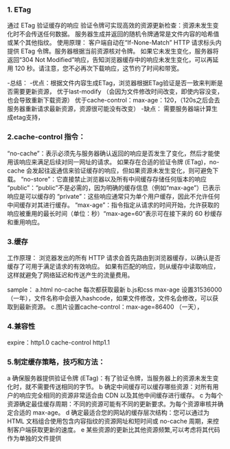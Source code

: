 ### 1. ETag
通过 ETag 验证缓存的响应
验证令牌可实现高效的资源更新检查：资源未发生变化时不会传送任何数据。
服务器生成并返回的随机令牌通常是文件内容的哈希值或某个其他指纹。
使用原理：
客户端自动在“If-None-Match” HTTP 请求标头内提供 ETag 令牌。服务器根据当前资源核对令牌。
如果它未发生变化，服务器将返回“304 Not Modified”响应，告知浏览器缓存中的响应未发生变化，可以再延用 120 秒。请注意，您不必再次下载响应，这节约了时间和带宽。

-总结：
-优点：根据文件内容生成ETag，浏览器根据ETag验证是否一致来判断是否需要更新资源，
优于last-modify （会因为文件修改时间改变，即使内容没变，也会导致重新下载资源）
优于cache-control：max-age：120，（120s之后会去服务器重新请求最新资源，资源很可能没有改变）
-缺点：
需要服务器端计算生成etag支持，

### 2.cache-control 指令：
“no-cache”：表示必须先与服务器确认返回的响应是否发生了变化，然后才能使用该响应来满足后续对同一网址的请求。
如果存在合适的验证令牌 (ETag)，no-cache 会发起往返通信来验证缓存的响应，但如果资源未发生变化，则可避免下载。
“no-store”：它直接禁止浏览器以及所有中间缓存存储任何版本的响应
“public”：“public”不是必需的，因为明确的缓存信息（例如“max-age”）已表示响应是可以缓存的
“private”：这些响应通常只为单个用户缓存，因此不允许任何中间缓存对其进行缓存。
“max-age”：指令指定从请求的时间开始，允许获取的响应被重用的最长时间（单位：秒）“max-age=60”表示可在接下来的 60 秒缓存和重用响应。


### 3.缓存
工作原理：
浏览器发出的所有 HTTP 请求会首先路由到浏览器缓存，以确认是否缓存了可用于满足请求的有效响应。
如果有匹配的响应，则从缓存中读取响应，这样就避免了网络延迟和传送产生的流量费用。

sample：
a.html no-cache 每次都获取最新
b.js和css max-age 设置31536000（一年），文件名称中会嵌入hashcode，如果文件修改，文件名会修改，可以获取到最新资源。
c.图片设置cache-control：max-age=86400 （一天），

### 4.兼容性
expire：http1.0
cache-control http1.1


### 5.制定缓存策略，技巧和方法：
a 确保服务器提供验证令牌 (ETag)：有了验证令牌，当服务器上的资源未发生变化时，就不需要传送相同的字节。
b 确定中间缓存可以缓存哪些资源：对所有用户的响应完全相同的资源非常适合由 CDN 以及其他中间缓存进行缓存。
c 为每个资源确定最佳缓存周期：不同的资源可能有不同的更新要求。为每个资源审核并确定合适的 max-age。
d 确定最适合您的网站的缓存层次结构：您可以通过为 HTML 文档组合使用包含内容指纹的资源网址和短时间或 no-cache 周期，来控制客户端获取更新的速度。
e 某些资源的更新比其他资源频繁,可以考虑将其代码作为单独的文件提供
